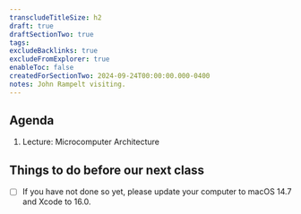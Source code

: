```yaml
---
transcludeTitleSize: h2
draft: true
draftSectionTwo: true
tags:
excludeBacklinks: true
excludeFromExplorer: true
enableToc: false
createdForSectionTwo: 2024-09-24T00:00:00.000-0400
notes: John Rampelt visiting.
---
```

## Agenda
1. Lecture: Microcomputer Architecture

## Things to do before our next class

- [ ] If you have not done so yet, please update your computer to macOS 14.7 and Xcode to 16.0.